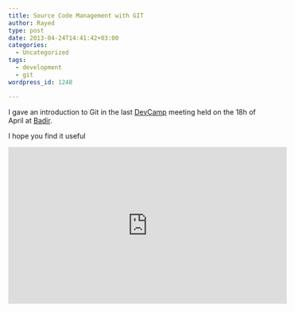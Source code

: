 ```yaml
---
title: Source Code Management with GIT
author: Rayed
type: post
date: 2013-04-24T14:41:42+03:00
categories:
  - Uncategorized
tags:
  - development
  - git
wordpress_id: 1248

---
```

I gave an introduction to Git in the last <a href="https://twitter.com/DevCamp13">DevCamp</a> meeting held on the 18h of April at <a href="http://www.badir.com.sa/">Badir</a>.

I hope you find it useful

<iframe width="560" height="315" src="http://www.youtube.com/embed/hAVVAxykT8A" frameborder="0" allowfullscreen></iframe>

